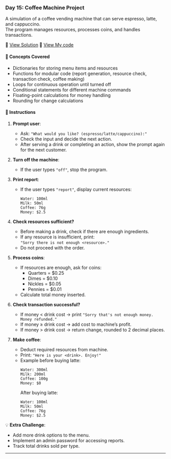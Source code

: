 ### Day 15: Coffee Machine Project  
A simulation of a coffee vending machine that can serve espresso, latte, and cappuccino.  
The program manages resources, processes coins, and handles transactions.

📄 [View Solution](solution.py) 📄 [View My code](d15.py)  

#### 🧠 Concepts Covered
- Dictionaries for storing menu items and resources  
- Functions for modular code (report generation, resource check, transaction check, coffee making)  
- Loops for continuous operation until turned off  
- Conditional statements for different machine commands  
- Floating-point calculations for money handling  
- Rounding for change calculations

#### 📝 Instructions

1. **Prompt user**:  
   - Ask: `"What would you like? (espresso/latte/cappuccino):"`  
   - Check the input and decide the next action.  
   - After serving a drink or completing an action, show the prompt again for the next customer.

2. **Turn off the machine**:  
   - If the user types `"off"`, stop the program.

3. **Print report**:  
   - If the user types `"report"`, display current resources:  
     ```
     Water: 100ml  
     Milk: 50ml  
     Coffee: 76g  
     Money: $2.5
     ```

4. **Check resources sufficient?**  
   - Before making a drink, check if there are enough ingredients.  
   - If any resource is insufficient, print:  
     `"Sorry there is not enough <resource>."`  
   - Do not proceed with the order.

5. **Process coins**:  
   - If resources are enough, ask for coins:  
     - Quarters = $0.25  
     - Dimes = $0.10  
     - Nickles = $0.05  
     - Pennies = $0.01  
   - Calculate total money inserted.

6. **Check transaction successful?**  
   - If money < drink cost → print `"Sorry that's not enough money. Money refunded."`  
   - If money ≥ drink cost → add cost to machine’s profit.  
   - If money > drink cost → return change, rounded to 2 decimal places.

7. **Make coffee**:  
   - Deduct required resources from machine.  
   - Print: `"Here is your <drink>. Enjoy!"`  
   - Example before buying latte:  
     ```
     Water: 300ml  
     Milk: 200ml  
     Coffee: 100g  
     Money: $0
     ```
     After buying latte:  
     ```
     Water: 100ml  
     Milk: 50ml  
     Coffee: 76g  
     Money: $2.5
     ```

💡 **Extra Challenge**:
- Add more drink options to the menu.  
- Implement an admin password for accessing reports.  
- Track total drinks sold per type.

---
